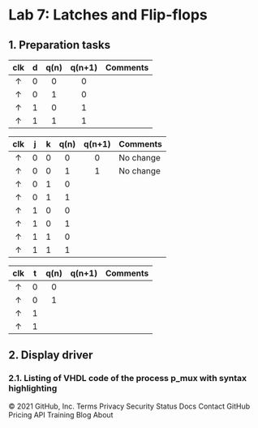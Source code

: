 # Lab 7: Latches and Flip-flops

## 1. Preparation tasks

   | **clk** | **d** | **q(n)** | **q(n+1)** | **Comments** |
   | :-: | :-: | :-: | :-: | :-- |
   | ↑ | 0 | 0 | 0 |  |
   | ↑ | 0 | 1 | 0 |  |
   | ↑ | 1 | 0 | 1 |  |
   | ↑ | 1 | 1 | 1 |  |

   | **clk** | **j** | **k** | **q(n)** | **q(n+1)** | **Comments** |
   | :-: | :-: | :-: | :-: | :-: | :-- |
   | ↑ | 0 | 0 | 0 | 0 | No change |
   | ↑ | 0 | 0 | 1 | 1 | No change |
   | ↑ | 0 | 1 | 0 |  |  |
   | ↑ | 0 | 1 | 1 |  |  |
   | ↑ | 1 | 0 | 0 |  |  |
   | ↑ | 1 | 0 | 1 |  |  |
   | ↑ | 1 | 1 | 0 |  |  |
   | ↑ | 1 | 1 | 1 |  |  |

   | **clk** | **t** | **q(n)** | **q(n+1)** | **Comments** |
   | :-: | :-: | :-: | :-: | :-- |
   | ↑ | 0 | 0 |  |  |
   | ↑ | 0 | 1 |  |  |
   | ↑ | 1 |  |  |  |
   | ↑ | 1 |  |  |  |



## 2. Display driver
### 2.1. Listing of VHDL code of the process p_mux with syntax highlighting
© 2021 GitHub, Inc.
Terms
Privacy
Security
Status
Docs
Contact GitHub
Pricing
API
Training
Blog
About
